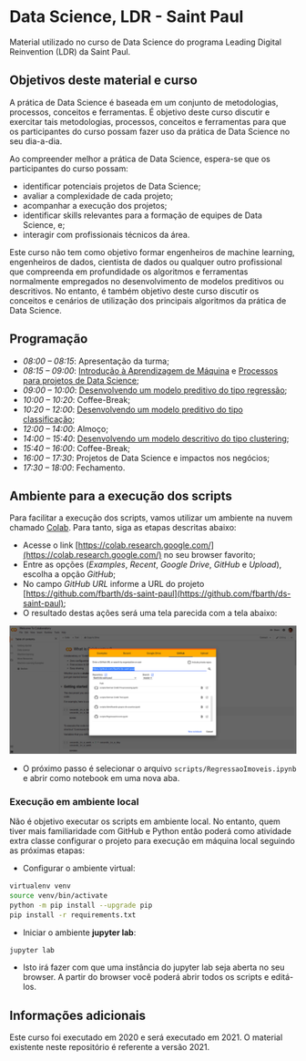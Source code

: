 # Data Science, LDR - Saint Paul

Material utilizado no curso de Data Science do programa Leading Digital Reinvention (LDR) da Saint Paul. 

## Objetivos deste material e curso

A prática de Data Science é baseada em um conjunto de metodologias, processos, conceitos e ferramentas. É objetivo deste curso discutir e exercitar tais metodologias, processos, conceitos e ferramentas para que os participantes do curso possam fazer uso da prática de Data Science no seu dia-a-dia. 

Ao compreender melhor a prática de Data Science, espera-se que os participantes do curso possam: 
* identificar potenciais projetos de Data Science; 
* avaliar a complexidade de cada projeto; 
* acompanhar a execução dos projetos; 
* identificar skills relevantes para a formação de equipes de Data Science, e; 
* interagir com profissionais técnicos da área. 

Este curso não tem como objetivo formar engenheiros de machine learning, engenheiros de dados, cientista de dados ou qualquer outro profissional que compreenda em profundidade os algoritmos e ferramentas normalmente empregados no desenvolvimento de modelos preditivos ou descritivos. No entanto, é também objetivo deste curso discutir os conceitos e cenários de utilização dos principais algoritmos da prática de Data Science.

## Programação

* *08:00 – 08:15*:	Apresentação da turma;
* *08:15 – 09:00*:  [Introdução à Aprendizagem de Máquina](slides/02_aIntroducao.pdf) e [Processos para projetos de Data Science](slides/03_bigDataCiencaDadosKDD.pdf); 
* *09:00 – 10:00*:  [Desenvolvendo um modelo preditivo do tipo regressão](scripts/RegressaoImoveis.ipynb);
* *10:00 – 10:20*:  Coffee-Break;
* *10:20 – 12:00*:  [Desenvolvendo um modelo preditivo do tipo classificação](scripts/2021_breast_cancer/README.md);
* *12:00 – 14:00*:  Almoço; 
* *14:00 – 15:40*:  [Desenvolvendo um modelo descritivo do tipo clustering](scripts/identificando_grupos_usuarios.ipynb);
* *15:40 – 16:00*:  Coffee-Break;
* *16:00 – 17:30*:  Projetos de Data Science e impactos nos negócios;
* *17:30 – 18:00*:  Fechamento.

## Ambiente para a execução dos scripts

Para facilitar a execução dos scripts, vamos utilizar um ambiente na nuvem chamado [Colab](https://colab.research.google.com/). Para tanto, siga as etapas descritas abaixo:

* Acesse o link [https://colab.research.google.com/](https://colab.research.google.com/) no seu browser favorito;
* Entre as opções (*Examples*, *Recent*, *Google Drive*, *GitHub* e *Upload*), escolha a opção *GitHub*;
* No campo *GitHub URL* informe a URL do projeto [https://github.com/fbarth/ds-saint-paul](https://github.com/fbarth/ds-saint-paul);
* O resultado destas ações será uma tela parecida com a tela abaixo:

![Abertura de projeto no Colab](img/colab.png "Abertura de projeto no Colab")

* O próximo passo é selecionar o arquivo `scripts/RegressaoImoveis.ipynb` e abrir como notebook em uma nova aba. 

### Execução em ambiente local

Não é objetivo executar os scripts em ambiente local. No entanto, quem tiver mais familiaridade com GitHub e Python então poderá como atividade extra classe configurar o projeto para execução em máquina local seguindo as próximas etapas: 

* Configurar o ambiente virtual:

````bash
virtualenv venv
source venv/bin/activate
python -m pip install --upgrade pip
pip install -r requirements.txt
````

* Iniciar o ambiente **jupyter lab**:

````bash
jupyter lab
````

* Isto irá fazer com que uma instância do jupyter lab seja aberta no seu browser. A partir do browser você poderá abrir todos os scripts e editá-los. 


## Informações adicionais

Este curso foi executado em 2020 e será executado em 2021. O material existente neste repositório é referente a versão 2021. 
